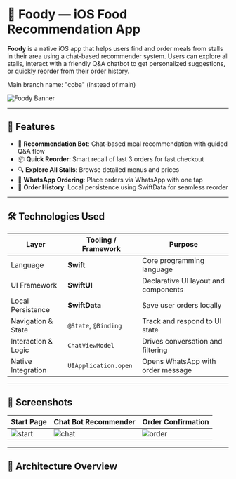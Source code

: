 # 🍱 Foody — iOS Food Recommendation App

**Foody** is a native iOS app that helps users find and order meals from stalls in their area using a chat-based recommender system. Users can explore all stalls, interact with a friendly Q&A chatbot to get personalized suggestions, or quickly reorder from their order history.

Main branch name: "coba" (instead of main)

![Foody Banner](banner.png) <!-- optional screenshot/banner -->

---

## 📱 Features

- 🧠 **Recommendation Bot**: Chat-based meal recommendation with guided Q&A flow
- 📦 **Quick Reorder**: Smart recall of last 3 orders for fast checkout
- 🔍 **Explore All Stalls**: Browse detailed menus and prices
- 💬 **WhatsApp Ordering**: Place orders via WhatsApp with one tap
- 🧾 **Order History**: Local persistence using SwiftData for seamless reorder

---

## 🛠️ Technologies Used

| Layer                   | Tooling / Framework   | Purpose                              |
|------------------------|-----------------------|--------------------------------------|
| Language               | **Swift**             | Core programming language            |
| UI Framework           | **SwiftUI**           | Declarative UI layout and components |
| Local Persistence      | **SwiftData**         | Save user orders locally             |
| Navigation & State     | `@State`, `@Binding`  | Track and respond to UI state        |
| Interaction & Logic    | `ChatViewModel`       | Drives conversation and filtering    |
| Native Integration     | `UIApplication.open`  | Opens WhatsApp with order message    |

---

## 📸 Screenshots

| Start Page                          | Chat Bot Recommender                | Order Confirmation                   |
|------------------------------------|------------------------------------|-------------------------------------|
| ![start](screenshots/start.png)    | ![chat](screenshots/chatbot.png)   | ![order](screenshots/confirmation.png) |

---

## 🧩 Architecture Overview

